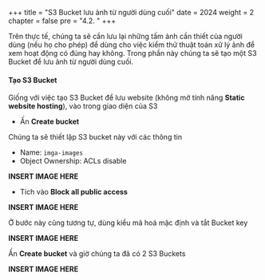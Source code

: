 +++
title = "S3 Bucket lưu ảnh từ người dùng cuối"
date = 2024
weight = 2
chapter = false
pre = "4.2. "
+++

Trên thực tế, chúng ta sẽ cần lưu lại những tấm ảnh cần thiết của người dùng (nếu họ cho phép) để dùng cho việc kiểm thử thuật toán xử lý ảnh để xem hoạt động có đúng hay không. Trong phần này chúng ta sẽ tạo một S3 Bucket để lưu ảnh từ người dùng cuối.

#### Tạo S3 Bucket

Giống với việc tạo S3 Bucket để lưu website (không mở tính năng **Static website hosting**), vào trong giao diện của S3

- Ấn **Create bucket**

Chúng ta sẽ thiết lập S3 bucket này với các thông tin

- Name: `imga-images`
- Object Ownership: ACLs disable

**INSERT IMAGE HERE**

- Tích vào **Block all public access**

**INSERT IMAGE HERE**

Ở bước này cũng tương tự, dùng kiểu mã hoá mặc định và tắt Bucket key

**INSERT IMAGE HERE**

Ấn **Create bucket** và giờ chúng ta đã có 2 S3 Buckets

**INSERT IMAGE HERE**
